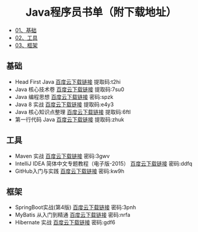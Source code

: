 <h1 align="center">Java程序员书单（附下载地址）</h1>

- [01、基础](#基础)
- [02、工具](#工具)
- [03、框架](#框架)

## 基础

- Head First Java       [百度云下载链接](https://pan.baidu.com/s/11OAEezloi9QMS6HBeV9Www) 提取码:t2hi
- Java 核心技术卷       [百度云下载链接](https://pan.baidu.com/s/10MwErNKICSexwfh1thboHg) 提取码:7su0 
- Java 编程思想       [百度云下载链接](https://pan.baidu.com/s/1Si5o3pL9tGM3kOt2U-LN0Q)  密码:spzk
- Java 8 实战       [百度云下载链接](https://pan.baidu.com/s/1xRURT8Vz2MgAFR57R5Ai6w) 提取码:e4y3 
- Java 核心知识点整理       [百度云下载链接](https://pan.baidu.com/s/1gRiNItya7vgB2CPNS_6GsA) 提取码:6ftl
- 第一行代码 Java       [百度云下载链接](https://pan.baidu.com/s/1EWIs7BcMNZK13uUsh2oyeQ) 提取码:zhuk 

## 工具
- Maven 实战       [百度云下载链接](https://pan.baidu.com/s/1ba7Rsa_1tH0t9aFbQUy64Q)  密码:3gwv
- IntelliJ IDEA 简体中文专题教程（电子版-2015）       [百度云下载链接](https://pan.baidu.com/s/1NXN62yy98nJk7ZfWpNxTAg)  密码:ddfq
- GitHub入门与实践       [百度云下载链接](https://pan.baidu.com/s/1SiNLjYjk5xXkuFW7NfHm_A)  密码:kw9h

## 框架

- SpringBoot实战(第4版)       [百度云下载链接](https://pan.baidu.com/s/1QXKWrvfNxHGFMFljDEl75A)  密码:3pnh
- MyBatis 从入门到精通       [百度云下载链接](https://pan.baidu.com/s/1W0xir8gqVxK84bqUNnk77g)  密码:nrfa
- Hibernate 实战       [百度云下载链接](https://pan.baidu.com/s/1duppcX2b_oSajBRnmTwWhw)  密码:gdf6
